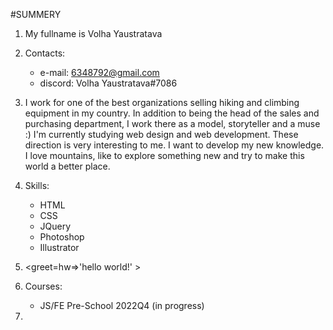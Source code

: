 #SUMMERY

1.    My fullname is Volha Yaustratava

2.    Contacts:
       * e-mail: 6348792@gmail.com
       * discord: Volha Yaustratava#7086

3.    I work for one of the best organizations selling hiking and climbing equipment in my country.
      In addition to being the head of the sales and purchasing department, I work there as a model, storyteller and a muse :)
      I'm currently studying web design and web development.
      These direction is very interesting to me.
      I want to develop my new knowledge.
      I love mountains, like to explore something new and try to make this world a better place.

4.    Skills:
      * HTML
      * CSS
      * JQuery
      * Photoshop
      * Illustrator

5.    <greet=hw=>'hello world!' >

6.    Courses:
      * JS/FE Pre-School 2022Q4 (in progress)

7.    
